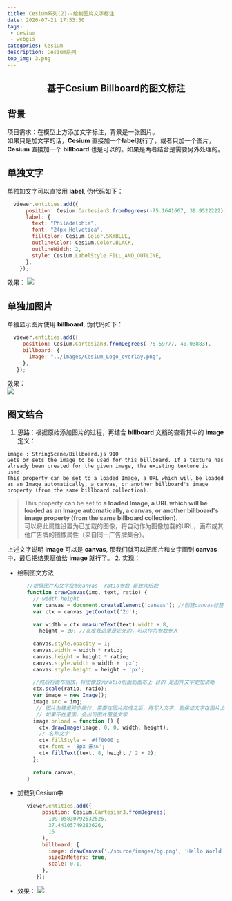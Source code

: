 ```yaml
---
title: Cesium系列(2)--绘制图片文字标注
date: 2020-07-21 17:53:50
tags: 
 - cesium 
 - webgis 
categories: Cesium
description: Cesium系列
top_img: 3.png
---
```


## <center>基于Cesium Billboard的图文标注<center/>

## 背景
  项目需求：在模型上方添加文字标注，背景是一张图片。   
  如果只是加文字的话，**Cesium** 直接加一个**label**就行了，或者只加一个图片，**Cesium** 直接加一个 **billboard** 也是可以的。如果是两者结合是需要另外处理的。
  
## 单独文字
  单独加文字可以直接用 **label**, 伪代码如下：   
  ```js
    viewer.entities.add({
        position: Cesium.Cartesian3.fromDegrees(-75.1641667, 39.9522222),
        label: {
          text: "Philadelphia",
          font: "24px Helvetica",
          fillColor: Cesium.Color.SKYBLUE,
          outlineColor: Cesium.Color.BLACK,
          outlineWidth: 2,
          style: Cesium.LabelStyle.FILL_AND_OUTLINE,
        },
      });
  ```
  效果： 
  ![](2.png)
  
## 单独加图片
  单独显示图片使用 **billboard**, 伪代码如下：   
   ```js
     viewer.entities.add({
        position: Cesium.Cartesian3.fromDegrees(-75.59777, 40.03883),
        billboard: {
          image: "../images/Cesium_Logo_overlay.png",
        },
      });
   ```
  效果：   
  ![](img.png)
  
## 图文结合
  1. 思路：根据原始添加图片的过程，再结合 **billboard** 文档的查看其中的 **image** 定义：  
  ```
  image : StringScene/Billboard.js 910
  Gets or sets the image to be used for this billboard. If a texture has already been created for the given image, the existing texture is used.
  This property can be set to a loaded Image, a URL which will be loaded as an Image automatically, a canvas, or another billboard's image property (from the same billboard collection).
  ```
  > This property can be set to **a loaded Image, a URL which will be loaded as an Image automatically, a canvas, or another billboard's image property (from the same billboard collection)**.   
  > 可以将此属性设置为已加载的图像，将自动作为图像加载的URL，画布或其他广告牌的图像属性（来自同一广告牌集合）。
  
  上述文字说明 **image** 可以是 **canvas**, 那我们就可以把图片和文字画到 **canvas** 中，最后把结果赋值给 **image** 就行了。
  2. 实现：
   + 绘制图文方法  
      ```js
         //根据图片和文字绘制canvas  ratio参数 是放大倍数
         function drawCanvas(img, text, ratio) {
           // width height
           var canvas = document.createElement('canvas'); //创建canvas标签
           var ctx = canvas.getContext('2d');
       
           var width = ctx.measureText(text).width + 8,
             height = 20; //高度我这里是定死的，可以作为参数参入
       
           canvas.style.opacity = 1;
           canvas.width = width * ratio;
           canvas.height = height * ratio;
           canvas.style.width = width + 'px';
           canvas.style.height = height + 'px';
       
           //然后将画布缩放，将图像放大ratio倍画到画布上 目的 是图片文字更加清晰
           ctx.scale(ratio, ratio);
           var image = new Image();
           image.src = img;
            // 图片创建是异步操作，需要在图片完成之后，再写入文字，能保证文字在图片上方。
            // 如果不在里面，会出现图片覆盖文字
           image.onload = function () {
             ctx.drawImage(image, 0, 0, width, height);
             // 名称文字
             ctx.fillStyle = '#ff0000';
             ctx.font = '8px 宋体';
             ctx.fillText(text, 8, height / 2 + 2);
           };
       
           return canvas;
         }
      ```  
   + 加载到Cesium中 
      ```js
         viewer.entities.add({
              position: Cesium.Cartesian3.fromDegrees(
                109.05830792532525,
                37.44105749283626,
                16
              ),
              billboard: {
                image: drawCanvas('./source/images/bg.png', 'Hello World 你好 Cesium!', 3),
                sizeInMeters: true,
                scale: 0.1,
              },
            });
      ``` 
   + 效果：
   ![](3.png)